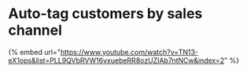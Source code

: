 # Auto-tag customers by sales channel

{% embed url="https://www.youtube.com/watch?v=TN13-eX1ops&list=PLL9QVbRVW16vxuebeRR8ozUZIAb7ntNCw&index=2" %}

